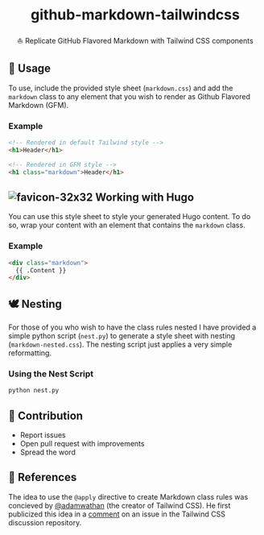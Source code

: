 <h1 align="center">github-markdown-tailwindcss</h1>

<p align="center">
⛵ Replicate GitHub Flavored Markdown with Tailwind CSS components
</p>

## 🔩 Usage

To use, include the provided style sheet (`markdown.css`) and add the `markdown`
class to any element that you wish to render as Github Flavored Markdown (GFM).

### Example

```html
<!-- Rendered in default Tailwind style -->
<h1>Header</h1>

<!-- Rendered in GFM style -->
<h1 class="markdown">Header</h1>
```
## ![favicon-32x32](https://user-images.githubusercontent.com/20260845/62817975-cd02ea00-bb0d-11e9-9553-077e509cf3f5.png)&nbsp;Working with Hugo

You can use this style sheet to style your generated Hugo content. To do so,
wrap your content with an element that contains the `markdown` class.

### Example

```html
<div class="markdown">
  {{ .Content }}
</div>
```

## 🕊️ Nesting

For those of you who wish to have the class rules nested I have provided a
simple python script (`nest.py`) to generate a style sheet with nesting
(`markdown-nested.css`). The nesting script just applies a very simple
reformatting.

### Using the Nest Script

```bash
python nest.py
```

## 👬 Contribution

- Report issues
- Open pull request with improvements
- Spread the word

## 📖 References

The idea to use the `@apply` directive to create Markdown class rules was concieved by [@adamwathan](https://github.com/adamwathan) (the creator of Tailwind CSS). He first publicized this idea in a [comment](https://github.com/tailwindcss/discuss/issues/243#issuecomment-481175230) on an issue in the Tailwind CSS discussion repository.
